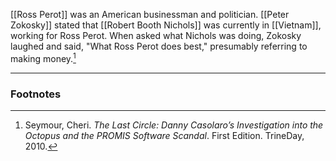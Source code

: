 [[Ross Perot]] was an American businessman and politician. [[Peter Zokosky]] stated that [[Robert Booth Nichols]] was currently in [[Vietnam]], working for Ross Perot. When asked what Nichols was doing, Zokosky laughed and said, "What Ross Perot does best," presumably referring to making money.[^1]

---
### Footnotes

[^1]: Seymour, Cheri. *The Last Circle: Danny Casolaro’s Investigation into the Octopus and the PROMIS Software Scandal*. First Edition. TrineDay, 2010.